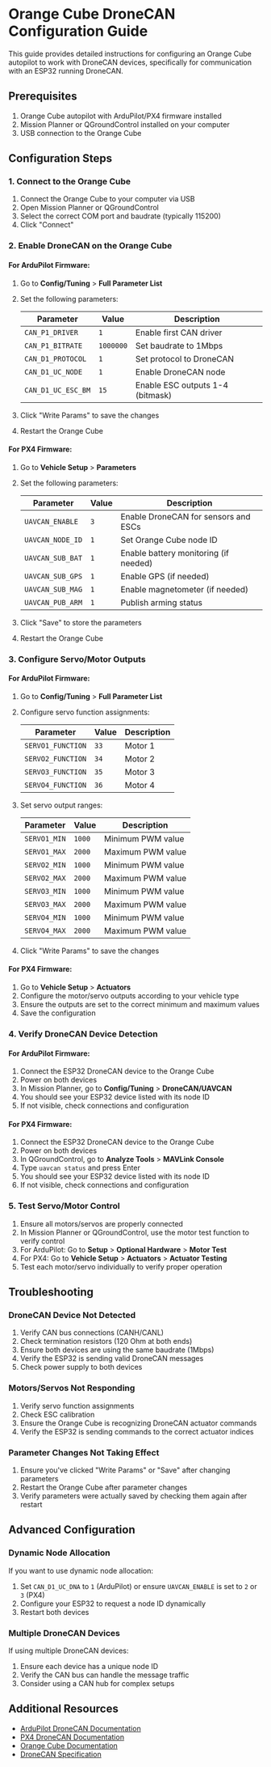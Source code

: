 # Orange Cube DroneCAN Configuration Guide

This guide provides detailed instructions for configuring an Orange Cube autopilot to work with DroneCAN devices, specifically for communication with an ESP32 running DroneCAN.

## Prerequisites

1. Orange Cube autopilot with ArduPilot/PX4 firmware installed
2. Mission Planner or QGroundControl installed on your computer
3. USB connection to the Orange Cube

## Configuration Steps

### 1. Connect to the Orange Cube

1. Connect the Orange Cube to your computer via USB
2. Open Mission Planner or QGroundControl
3. Select the correct COM port and baudrate (typically 115200)
4. Click "Connect"

### 2. Enable DroneCAN on the Orange Cube

#### For ArduPilot Firmware:

1. Go to **Config/Tuning** > **Full Parameter List**
2. Set the following parameters:

   | Parameter | Value | Description |
   |-----------|-------|-------------|
   | `CAN_P1_DRIVER` | `1` | Enable first CAN driver |
   | `CAN_P1_BITRATE` | `1000000` | Set baudrate to 1Mbps |
   | `CAN_D1_PROTOCOL` | `1` | Set protocol to DroneCAN |
   | `CAN_D1_UC_NODE` | `1` | Enable DroneCAN node |
   | `CAN_D1_UC_ESC_BM` | `15` | Enable ESC outputs 1-4 (bitmask) |

3. Click "Write Params" to save the changes
4. Restart the Orange Cube

#### For PX4 Firmware:

1. Go to **Vehicle Setup** > **Parameters**
2. Set the following parameters:

   | Parameter | Value | Description |
   |-----------|-------|-------------|
   | `UAVCAN_ENABLE` | `3` | Enable DroneCAN for sensors and ESCs |
   | `UAVCAN_NODE_ID` | `1` | Set Orange Cube node ID |
   | `UAVCAN_SUB_BAT` | `1` | Enable battery monitoring (if needed) |
   | `UAVCAN_SUB_GPS` | `1` | Enable GPS (if needed) |
   | `UAVCAN_SUB_MAG` | `1` | Enable magnetometer (if needed) |
   | `UAVCAN_PUB_ARM` | `1` | Publish arming status |

3. Click "Save" to store the parameters
4. Restart the Orange Cube

### 3. Configure Servo/Motor Outputs

#### For ArduPilot Firmware:

1. Go to **Config/Tuning** > **Full Parameter List**
2. Configure servo function assignments:

   | Parameter | Value | Description |
   |-----------|-------|-------------|
   | `SERVO1_FUNCTION` | `33` | Motor 1 |
   | `SERVO2_FUNCTION` | `34` | Motor 2 |
   | `SERVO3_FUNCTION` | `35` | Motor 3 |
   | `SERVO4_FUNCTION` | `36` | Motor 4 |

3. Set servo output ranges:

   | Parameter | Value | Description |
   |-----------|-------|-------------|
   | `SERVO1_MIN` | `1000` | Minimum PWM value |
   | `SERVO1_MAX` | `2000` | Maximum PWM value |
   | `SERVO2_MIN` | `1000` | Minimum PWM value |
   | `SERVO2_MAX` | `2000` | Maximum PWM value |
   | `SERVO3_MIN` | `1000` | Minimum PWM value |
   | `SERVO3_MAX` | `2000` | Maximum PWM value |
   | `SERVO4_MIN` | `1000` | Minimum PWM value |
   | `SERVO4_MAX` | `2000` | Maximum PWM value |

4. Click "Write Params" to save the changes

#### For PX4 Firmware:

1. Go to **Vehicle Setup** > **Actuators**
2. Configure the motor/servo outputs according to your vehicle type
3. Ensure the outputs are set to the correct minimum and maximum values
4. Save the configuration

### 4. Verify DroneCAN Device Detection

#### For ArduPilot Firmware:

1. Connect the ESP32 DroneCAN device to the Orange Cube
2. Power on both devices
3. In Mission Planner, go to **Config/Tuning** > **DroneCAN/UAVCAN**
4. You should see your ESP32 device listed with its node ID
5. If not visible, check connections and configuration

#### For PX4 Firmware:

1. Connect the ESP32 DroneCAN device to the Orange Cube
2. Power on both devices
3. In QGroundControl, go to **Analyze Tools** > **MAVLink Console**
4. Type `uavcan status` and press Enter
5. You should see your ESP32 device listed with its node ID
6. If not visible, check connections and configuration

### 5. Test Servo/Motor Control

1. Ensure all motors/servos are properly connected
2. In Mission Planner or QGroundControl, use the motor test function to verify control
3. For ArduPilot: Go to **Setup** > **Optional Hardware** > **Motor Test**
4. For PX4: Go to **Vehicle Setup** > **Actuators** > **Actuator Testing**
5. Test each motor/servo individually to verify proper operation

## Troubleshooting

### DroneCAN Device Not Detected

1. Verify CAN bus connections (CANH/CANL)
2. Check termination resistors (120 Ohm at both ends)
3. Ensure both devices are using the same baudrate (1Mbps)
4. Verify the ESP32 is sending valid DroneCAN messages
5. Check power supply to both devices

### Motors/Servos Not Responding

1. Verify servo function assignments
2. Check ESC calibration
3. Ensure the Orange Cube is recognizing DroneCAN actuator commands
4. Verify the ESP32 is sending commands to the correct actuator indices

### Parameter Changes Not Taking Effect

1. Ensure you've clicked "Write Params" or "Save" after changing parameters
2. Restart the Orange Cube after parameter changes
3. Verify parameters were actually saved by checking them again after restart

## Advanced Configuration

### Dynamic Node Allocation

If you want to use dynamic node allocation:

1. Set `CAN_D1_UC_DNA` to `1` (ArduPilot) or ensure `UAVCAN_ENABLE` is set to `2` or `3` (PX4)
2. Configure your ESP32 to request a node ID dynamically
3. Restart both devices

### Multiple DroneCAN Devices

If using multiple DroneCAN devices:

1. Ensure each device has a unique node ID
2. Verify the CAN bus can handle the message traffic
3. Consider using a CAN hub for complex setups

## Additional Resources

- [ArduPilot DroneCAN Documentation](https://ardupilot.org/copter/docs/common-uavcan-setup-advanced.html)
- [PX4 DroneCAN Documentation](https://docs.px4.io/main/en/dronecan/)
- [Orange Cube Documentation](https://docs.cubepilot.org/user-guides/autopilot/the-cube-user-manual)
- [DroneCAN Specification](https://dronecan.github.io/Specification/)
